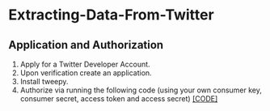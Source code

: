 # Extracting-Data-From-Twitter
## Application and Authorization <br />
1. Apply for a Twitter Developer Account.  <br />
2. Upon verification create an application. <br />
3. Install tweepy. <br />
4. Authorize via running the following code (using your own consumer key, consumer secret, access token and access secret) 
[[CODE]](https://github.com/Yukti-09/Extracting-Data-From-Twitter/blob/main/authorization.py)
